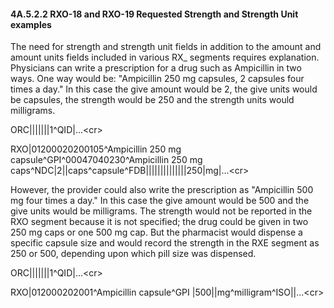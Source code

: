 #### 4A.5.2.2 RXO-18 and RXO-19 Requested Strength and Strength Unit examples

The need for strength and strength unit fields in addition to the amount and amount units fields included in various RX_ segments requires explanation. Physicians can write a prescription for a drug such as Ampicillin in two ways. One way would be: "Ampicillin 250 mg capsules, 2 capsules four times a day." In this case the give amount would be 2, the give units would be capsules, the strength would be 250 and the strength units would milligrams.

ORC|||||||1^QID|...&lt;cr>

RXO|01200020200105^Ampicillin 250 mg capsule^GPI^00047040230^Ampicillin 250 mg caps^NDC|2||caps^capsule^FDB||||||||||||||250|mg|...&lt;cr>

However, the provider could also write the prescription as "Ampicillin 500 mg four times a day." In this case the give amount would be 500 and the give units would be milligrams. The strength would not be reported in the RXO segment because it is not specified; the drug could be given in two 250 mg caps or one 500 mg cap. But the pharmacist would dispense a specific capsule size and would record the strength in the RXE segment as 250 or 500, depending upon which pill size was dispensed.

ORC|||||||1^QID|...&lt;cr>

RXO|012000202001^Ampicillin capsule^GPI |500||mg^milligram^ISO||...&lt;cr>
